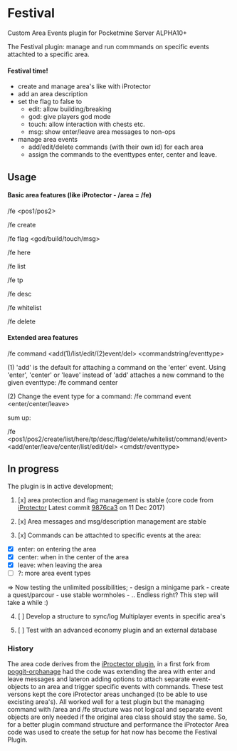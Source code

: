 # Festival
Custom Area Events plugin for Pocketmine Server ALPHA10+

The Festival plugin: manage and run commmands on specific events attachted to a specific area.

#### Festival time!
- create and manage area's like with iProtector
- add an area description
- set the flag to false to
  - edit: allow building/breaking
  - god: give players god mode 
  - touch: allow interaction with chests etc.  
  - msg: show enter/leave area messages to non-ops 
- manage area events
  - add/edit/delete commands (with their own id) for each area
  - assign the commands to the eventtypes enter, center and leave.

## Usage

#### Basic area features (like iProtector - /area = /fe)

/fe <pos1/pos2>

/fe create <areaname>
  
/fe flag <areaname> <god/build/touch/msg>
  
/fe here

/fe list

/fe tp <areaname>
  
/fe desc <areaname> <description>
  
/fe whitelist <areaname> <playername>
  
/fe delete <areaname>
  


#### Extended area features

/fe command <areaname> <add(1)/list/edit/(2)event/del> <commandindex> <commandstring/eventtype> 

(1) 'add' is the default for attaching a command on the 'enter' event. Using 'enter', 'center' or 'leave' instead of 'add' attaches a new command to the given eventtype: /fe command <areaname> center <commandid> <commandstring>

(2) Change the event type for a command: /fe command <areaname> event <commandid> <enter/center/leave>



sum up:

/fe <pos1/pos2/create/list/here/tp/desc/flag/delete/whitelist/command/event> <areaname> <add/enter/leave/center/list/edit/del> <cmdid> <cmdstr/eventtype>





## In progress

The plugin is in active development; 
1. [x] area protection and flag management is stable (core code from [iProtector](https://github.com/poggit-orphanage/iProtector) Latest commit [9876ca3](https://github.com/poggit-orphanage/iProtector/commit/9876ca3acd48830599b3715346a1cf8ac964bdbd) on 11 Dec 2017) 

2. [x] Area messages and msg/description management are stable

3. [x] Commands can be attachted to specific events at the area: 
  - [x] enter: on entering the area
  - [x] center: when in the center of the area
  - [x] leave: when leaving the area
  - [ ] ?: more area event types
  
=> Now testing the unlimited possibilities;
    - design a minigame park
    - create a quest/parcour
    - use stable wormholes
    - .. Endless right? This step will take a while :)

4. [ ] Develop a structure to sync/log Multiplayer events in specific area's

5. [ ] Test with an advanced economy plugin and an external database


### History

The area code derives from the [iProctector plugin](https://github.com/LDX-MCPE/iProtector), in a first fork from [poggit-orphanage](https://github.com/poggit-orphanage/iProtector) had the code was extending the area with enter and leave messages and lateron adding options to attach separate event-objects to an area and trigger specific events with commands. These test versons kept the core iProtector areas unchanged (to be able to use excisting area's).
All worked well for a test plugin but the managing command with /area and /fe structure was not logical and separate event objects are only needed if the original area class should stay the same. So, for a better plugin command structure and performance the iProtector Area code was used to create the setup for hat now has become the Festival Plugin.
